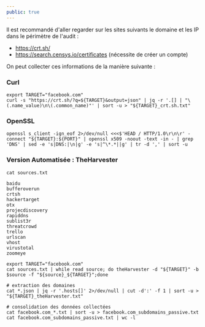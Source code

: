 ```yaml
---
public: true 
---
```


Il est recommandé d'aller regarder sur les sites suivants le domaine et les IP dans le périmètre de l'audit :

- <https://crt.sh/>
- <https://search.censys.io/certificates> (nécessite de créer un compte)

On peut collecter ces informations de la manière suivante :

### Curl

```
export TARGET="facebook.com"
curl -s "https://crt.sh/?q=${TARGET}&output=json" | jq -r '.[] | "\(.name_value)\n\(.common_name)"' | sort -u > "${TARGET}_crt.sh.txt"
```

### OpenSSL

```
openssl s_client -ign_eof 2>/dev/null <<<$'HEAD / HTTP/1.0\r\n\r' -connect "${TARGET}:${PORT}" | openssl x509 -noout -text -in - | grep 'DNS' | sed -e 's|DNS:|\n|g' -e 's|^\*.*||g' | tr -d ',' | sort -u
```

### Version Automatisée : TheHarvester

```
cat sources.txt

baidu
bufferoverun
crtsh
hackertarget
otx
projecdiscovery
rapiddns
sublist3r
threatcrowd
trello
urlscan
vhost
virustotal
zoomeye

export TARGET="facebook.com"
cat sources.txt | while read source; do theHarvester -d "${TARGET}" -b $source -f "${source}_${TARGET}";done

# extraction des domaines
cat *.json | jq -r '.hosts[]' 2>/dev/null | cut -d':' -f 1 | sort -u > "${TARGET}_theHarvester.txt"

# consolidation des données collectées 
cat facebook.com_*.txt | sort -u > facebook.com_subdomains_passive.txt
cat facebook.com_subdomains_passive.txt | wc -l
```
